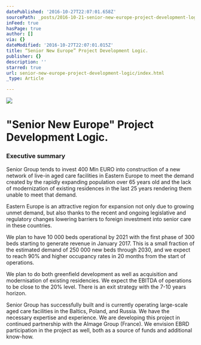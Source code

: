 ```yaml
---
datePublished: '2016-10-27T22:07:01.658Z'
sourcePath: _posts/2016-10-21-senior-new-europe-project-development-logic.md
inFeed: true
hasPage: true
author: []
via: {}
dateModified: '2016-10-27T22:07:01.015Z'
title: “Senior New Europe” Project Development Logic.
publisher: {}
description: ''
starred: true
url: senior-new-europe-project-development-logic/index.html
_type: Article

---
```

![](https://the-grid-user-content.s3-us-west-2.amazonaws.com/6a6a728c-b769-49a4-be99-64dc5bd32684.jpg)

# **"Senior New Europe" Project Development Logic.**

### Executive summary

Senior Group tends to invest 400 Mln EURO into construction of a new network of live-in aged care facilities in Eastern Europe to meet the demand created by the rapidly expanding population over 65 years old and the lack of modernization of existing residences in the last 25 years rendering them unable to meet that demand.

Eastern Europe is an attractive region for expansion not only due to growing unmet demand, but also thanks to the recent and ongoing legislative and regulatory changes lowering barriers to foreign investment into senior care in these countries.

We plan to have 10 000 beds operational by 2021 with the first phase of 300 beds starting to generate revenue in January 2017\. This is a small fraction of the estimated demand of 250 000 new beds through 2030, and we expect to reach 90% and higher occupancy rates in 20 months from the start of operations.

We plan to do both greenfield development as well as acquisition and modernisation of existing residencies. We expect the EBITDA of operations to be close to the 20% level. There is an exit strategy with the 7-10 years horizon.

Senior Group has successfully built and is currently operating large-scale aged care facilities in the Baltics, Poland, and Russia. We have the necessary expertise and experience. We are developing this project in continued partnership with the Almage Group (France). We envision EBRD participation in the project as well, both as a source of funds and additional know-how.